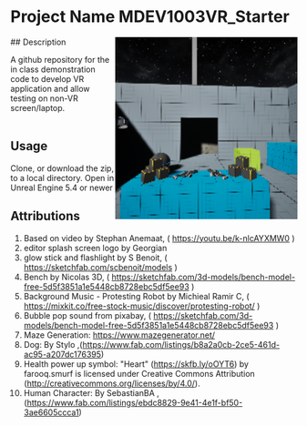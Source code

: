 # Project Name  MDEV1003VR_Starter
<img src="Saved/AutoScreenshot.png" width="320"  align="right" />
## Description

A github repository for the in class demonstration code to develop VR application and allow testing on non-VR screen/laptop. <br><br> 
 
## Usage
Clone, or download the zip, to a local directory. Open in Unreal Engine 5.4 or newer

## Attributions
1) Based on video by Stephan Anemaat, ( https://youtu.be/k-nlcAYXMW0 )
2) editor splash screen logo by Georgian
3) glow stick and flashlight by S Benoit, ( https://sketchfab.com/scbenoit/models )
4) Bench by Nicolas 3D, ( https://sketchfab.com/3d-models/bench-model-free-5d5f3851a1e5448cb8728ebc5df5ee93 ) 
5) Background Music - Protesting Robot by Michieal Ramir C, ( https://mixkit.co/free-stock-music/discover/protesting-robot/ )
6) Bubble pop sound from pixabay, ( https://sketchfab.com/3d-models/bench-model-free-5d5f3851a1e5448cb8728ebc5df5ee93 )
7) Maze Generation: https://www.mazegenerator.net/
8) Dog: By Stylo ,(https://www.fab.com/listings/b8a2a0cb-2ce5-461d-ac95-a207dc176395)
9) Health power up symbol: "Heart" (https://skfb.ly/oOYT6) by farooq.smurf is licensed under Creative Commons Attribution (http://creativecommons.org/licenses/by/4.0/).
10) Human Character: By SebastianBA , (https://www.fab.com/listings/ebdc8829-9e41-4e1f-bf50-3ae6605ccca1)




